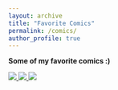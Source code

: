 ```yaml
---
layout: archive
title: "Favorite Comics"
permalink: /comics/
author_profile: true
---
```


**Some of my favorite comics :)**


<a href="https://abstrusegoose.com/249">
  <img src="https://abstrusegoose.com/strips/ars_longa_vita_brevis.png">
</a>

<a href="https://phdcomics.com/comics.php?f=2037&gt%3BVacations&lt%3B/a&gt%3B&amp%3Bquot%3B">
  <img src="https://phdcomics.com/comics/archive/phd112219s.gif">
</a>

<a href="https://xkcd.com/303">
  <img src="https://imgs.xkcd.com/comics/compiling.png">
</a>

<!--  <div class="row">
  <div class="column">
    <a href="https://abstrusegoose.com/249">
  <img src="https://abstrusegoose.com/strips/ars_longa_vita_brevis.png">
</a>
  </div>
  <div class="column">
    <a href="https://abstrusegoose.com/249">
  <img src="https://abstrusegoose.com/strips/ars_longa_vita_brevis.png">
</a>
  </div>
  <div class="column">
    <a href="https://abstrusegoose.com/249">
  <img src="https://abstrusegoose.com/strips/ars_longa_vita_brevis.png">
</a>
  </div>
</div>  -->

<a href="https://www.webtoons.com/en/challenge/sarahs-scribbles/attention-span/viewer?title_no=50260&episode_no=271">
</a>

